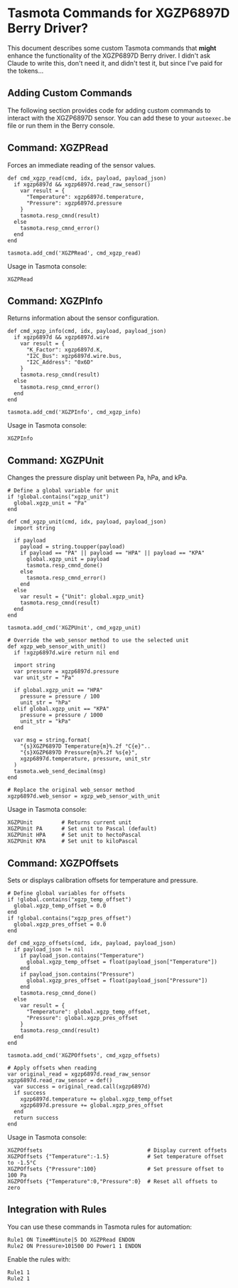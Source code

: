 # Tasmota Commands for XGZP6897D Berry Driver?

This document describes some custom Tasmota commands that **might** enhance the functionality of the XGZP6897D Berry driver. I didn't ask Claude to write this, don't need it, and didn't test it, but since I've paid for the tokens...

## Adding Custom Commands

The following section provides code for adding custom commands to interact with the XGZP6897D sensor. You can add these to your `autoexec.be` file or run them in the Berry console.

## Command: XGZPRead

Forces an immediate reading of the sensor values.

```berry
def cmd_xgzp_read(cmd, idx, payload, payload_json)
  if xgzp6897d && xgzp6897d.read_raw_sensor()
    var result = {
      "Temperature": xgzp6897d.temperature,
      "Pressure": xgzp6897d.pressure
    }
    tasmota.resp_cmnd(result)
  else
    tasmota.resp_cmnd_error()
  end
end

tasmota.add_cmd('XGZPRead', cmd_xgzp_read)
```

Usage in Tasmota console:
```
XGZPRead
```

## Command: XGZPInfo

Returns information about the sensor configuration.

```berry
def cmd_xgzp_info(cmd, idx, payload, payload_json)
  if xgzp6897d && xgzp6897d.wire
    var result = {
      "K_Factor": xgzp6897d.K,
      "I2C_Bus": xgzp6897d.wire.bus,
      "I2C_Address": "0x6D"
    }
    tasmota.resp_cmnd(result)
  else
    tasmota.resp_cmnd_error()
  end
end

tasmota.add_cmd('XGZPInfo', cmd_xgzp_info)
```

Usage in Tasmota console:
```
XGZPInfo
```

## Command: XGZPUnit

Changes the pressure display unit between Pa, hPa, and kPa.

```berry
# Define a global variable for unit
if !global.contains("xgzp_unit")
  global.xgzp_unit = "Pa"
end

def cmd_xgzp_unit(cmd, idx, payload, payload_json)
  import string

  if payload
    payload = string.toupper(payload)
    if payload == "PA" || payload == "HPA" || payload == "KPA"
      global.xgzp_unit = payload
      tasmota.resp_cmnd_done()
    else
      tasmota.resp_cmnd_error()
    end
  else
    var result = {"Unit": global.xgzp_unit}
    tasmota.resp_cmnd(result)
  end
end

tasmota.add_cmd('XGZPUnit', cmd_xgzp_unit)

# Override the web_sensor method to use the selected unit
def xgzp_web_sensor_with_unit()
  if !xgzp6897d.wire return nil end

  import string
  var pressure = xgzp6897d.pressure
  var unit_str = "Pa"

  if global.xgzp_unit == "HPA"
    pressure = pressure / 100
    unit_str = "hPa"
  elif global.xgzp_unit == "KPA"
    pressure = pressure / 1000
    unit_str = "kPa"
  end

  var msg = string.format(
    "{s}XGZP6897D Temperature{m}%.2f °C{e}"..
    "{s}XGZP6897D Pressure{m}%.2f %s{e}",
    xgzp6897d.temperature, pressure, unit_str
  )
  tasmota.web_send_decimal(msg)
end

# Replace the original web_sensor method
xgzp6897d.web_sensor = xgzp_web_sensor_with_unit
```

Usage in Tasmota console:
```
XGZPUnit         # Returns current unit
XGZPUnit PA      # Set unit to Pascal (default)
XGZPUnit HPA     # Set unit to hectoPascal
XGZPUnit KPA     # Set unit to kiloPascal
```

## Command: XGZPOffsets

Sets or displays calibration offsets for temperature and pressure.

```berry
# Define global variables for offsets
if !global.contains("xgzp_temp_offset")
  global.xgzp_temp_offset = 0.0
end
if !global.contains("xgzp_pres_offset")
  global.xgzp_pres_offset = 0.0
end

def cmd_xgzp_offsets(cmd, idx, payload, payload_json)
  if payload_json != nil
    if payload_json.contains("Temperature")
      global.xgzp_temp_offset = float(payload_json["Temperature"])
    end
    if payload_json.contains("Pressure")
      global.xgzp_pres_offset = float(payload_json["Pressure"])
    end
    tasmota.resp_cmnd_done()
  else
    var result = {
      "Temperature": global.xgzp_temp_offset,
      "Pressure": global.xgzp_pres_offset
    }
    tasmota.resp_cmnd(result)
  end
end

tasmota.add_cmd('XGZPOffsets', cmd_xgzp_offsets)

# Apply offsets when reading
var original_read = xgzp6897d.read_raw_sensor
xgzp6897d.read_raw_sensor = def()
  var success = original_read.call(xgzp6897d)
  if success
    xgzp6897d.temperature += global.xgzp_temp_offset
    xgzp6897d.pressure += global.xgzp_pres_offset
  end
  return success
end
```

Usage in Tasmota console:
```
XGZPOffsets                                 # Display current offsets
XGZPOffsets {"Temperature":-1.5}            # Set temperature offset to -1.5°C
XGZPOffsets {"Pressure":100}                # Set pressure offset to 100 Pa
XGZPOffsets {"Temperature":0,"Pressure":0}  # Reset all offsets to zero
```

## Integration with Rules

You can use these commands in Tasmota rules for automation:

```
Rule1 ON Time#Minute|5 DO XGZPRead ENDON
Rule2 ON Pressure>101500 DO Power1 1 ENDON
```

Enable the rules with:
```
Rule1 1
Rule2 1
```
